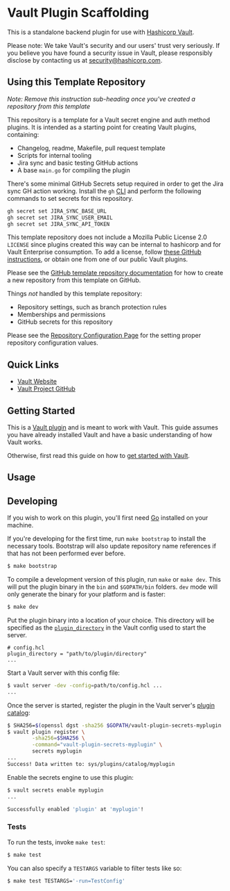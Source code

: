 # Vault Plugin Scaffolding

This is a standalone backend plugin for use with [Hashicorp
Vault](https://www.github.com/hashicorp/vault).

[//]: <> (Include a general statement about this plugin)

Please note: We take Vault's security and our users' trust very seriously. If
you believe you have found a security issue in Vault, please responsibly
disclose by contacting us at [security@hashicorp.com](mailto:security@hashicorp.com).

## Using this Template Repository

_Note: Remove this instruction sub-heading once you've created a repository from this template_

This repository is a template for a Vault secret engine and auth method plugins.
It is intended as a starting point for creating Vault plugins, containing:

- Changelog, readme, Makefile, pull request template
- Scripts for internal tooling
- Jira sync and basic testing GitHub actions
- A base `main.go` for compiling the plugin

There's some minimal GitHub Secrets setup required in order to get the Jira sync
GH action working. Install the `gh` [CLI](https://cli.github.com/manual/) and
perform the following commands to set secrets for this repository.

```sh
gh secret set JIRA_SYNC_BASE_URL 
gh secret set JIRA_SYNC_USER_EMAIL 
gh secret set JIRA_SYNC_API_TOKEN
```


This template repository does not include a Mozilla Public License 2.0 `LICENSE`
since plugins created this way can be internal to hashicorp and for Vault
Enterprise consumption. To add a license, follow [these GitHub
instructions](https://docs.github.com/en/communities/setting-up-your-project-for-healthy-contributions/adding-a-license-to-a-repository),
or obtain one from one of our public Vault plugins.

Please see the [GitHub template repository
documentation](https://help.github.com/en/github/creating-cloning-and-archiving-repositories/creating-a-repository-from-a-template)
for how to create a new repository from this template on GitHub.

Things _not_ handled by this template repository:
- Repository settings, such as branch protection rules
- Memberships and permissions
- GitHub secrets for this repository

Please see the [Repository Configuration Page](https://hashicorp.atlassian.net/wiki/spaces/VAULT/pages/2103476333/Repository+Configuration)
for the setting proper repository configuration values.

## Quick Links

- [Vault Website](https://developer.hashicorp.com/vault)
- [Vault Project GitHub](https://www.github.com/hashicorp/vault)

[//]: <> (Include any other quick links relevant to your plugin)

## Getting Started

This is a [Vault plugin](https://developer.hashicorp.com/vault/docs/plugins)
and is meant to work with Vault. This guide assumes you have already installed
Vault and have a basic understanding of how Vault works.

Otherwise, first read this guide on how to [get started with
Vault](https://developer.hashicorp.com/vault/tutorials/getting-started/getting-started-install).


## Usage

[//]: <> (Provide usage instructions and/or links to this plugin)

## Developing

If you wish to work on this plugin, you'll first need
[Go](https://www.golang.org) installed on your machine.

If you're developing for the first time, run `make bootstrap` to install the
necessary tools. Bootstrap will also update repository name references if that
has not been performed ever before.

```sh
$ make bootstrap
```

To compile a development version of this plugin, run `make` or `make dev`.
This will put the plugin binary in the `bin` and `$GOPATH/bin` folders. `dev`
mode will only generate the binary for your platform and is faster:

```sh
$ make dev
```

Put the plugin binary into a location of your choice. This directory
will be specified as the [`plugin_directory`](https://developer.hashicorp.com/vault/docs/configuration#plugin_directory)
in the Vault config used to start the server.

```hcl
# config.hcl
plugin_directory = "path/to/plugin/directory"
...
```

Start a Vault server with this config file:

```sh
$ vault server -dev -config=path/to/config.hcl ...
...
```

Once the server is started, register the plugin in the Vault server's [plugin catalog](https://developer.hashicorp.com/vault/docs/plugins/plugin-architecture#plugin-catalog):

```sh
$ SHA256=$(openssl dgst -sha256 $GOPATH/vault-plugin-secrets-myplugin | cut -d ' ' -f2)
$ vault plugin register \
        -sha256=$SHA256 \
        -command="vault-plugin-secrets-myplugin" \
        secrets myplugin
...
Success! Data written to: sys/plugins/catalog/myplugin
```

Enable the secrets engine to use this plugin:

```sh
$ vault secrets enable myplugin
...

Successfully enabled 'plugin' at 'myplugin'!
```

### Tests

To run the tests, invoke `make test`:

```sh
$ make test
```

You can also specify a `TESTARGS` variable to filter tests like so:

```sh
$ make test TESTARGS='-run=TestConfig'
```

[//]: <> (Specify any other test instructions such as acceptance/integration tests)
